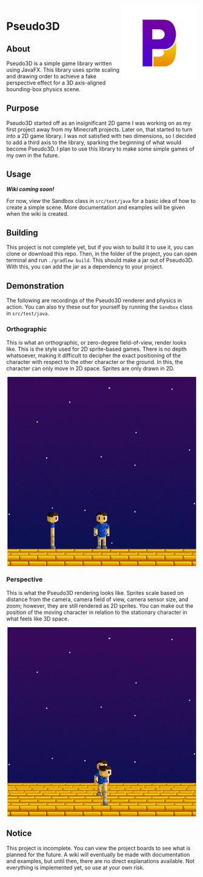 <img src="img/Logo.svg" alt="Logo" title = "Logo" align="right" width="200" height="200" />

# Pseudo3D

## About
Pseudo3D is a simple game library written using JavaFX. This library uses sprite scaling and drawing order to achieve a fake perspective effect for a 3D axis-aligned bounding-box physics scene.

## Purpose
Pseudo3D started off as an insignificant 2D game I was working on as my first project away from my Minecraft projects. Later on, that started to turn into a 2D game library. I was not satisfied with two dimensions, so I decided to add a third axis to the library, sparking the beginning of what would become Pseudo3D. I plan to use this library to make some simple games of my own in the future.

## Usage
***Wiki coming soon!***

For now, view the Sandbox class in `src/test/java` for a basic idea of how to create a simple scene. More documentation and examples will be given when the wiki is created.

## Building
This project is not complete yet, but if you wish to build it to use it, you can clone or download this repo. Then, in the folder of the project, you can open terminal and run `./gradlew build`. This should make a jar out of Pseudo3D. With this, you can add the jar as a dependency to your project.

## Demonstration
The following are recordings of the Pseudo3D renderer and physics in action. You can also try these out for yourself by running the `Sandbox` class in `src/test/java`.

### Orthographic
This is what an orthographic, or zero-degree field-of-view, render looks like. This is the style used for 2D sprite-based games. There is no depth whatsoever, making it difficult to decipher the exact positioning of the character with respect to the other character or the ground. In this, the character can only move in 2D space. Sprites are only drawn in 2D.


<div align="center" ><img src="img/Orthographic.gif" alt="Orthographic example" title="Orthographic example" /></div>

### Perspective
This is what the Pseudo3D rendering looks like. Sprites scale based on distance from the camera, camera field of view, camera sensor size, and zoom; however, they are still rendered as 2D sprites. You can make out the position of the moving character in relation to the stationary character in what feels like 3D space.

<div align="center" ><img src="img/Perspective.gif" alt="Perspective example" title="Perspective example" /></div>

## Notice
This project is incomplete. You can view the project boards to see what is planned for the future. A wiki will eventually be made with documentation and examples, but until then, there are no direct explanations available. Not everything is implemented yet, so use at your own risk.